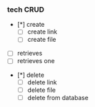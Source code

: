 ### tech CRUD

- [*] create
  - [ ] create link
  - [ ] create file
- [ ] retrieves
- [ ] retrieves one
- [*] delete
    - [ ] delete link
    - [ ] delete file
    - [ ] delete from database